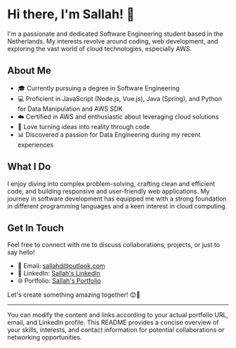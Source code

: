 # Hi there, I'm Sallah! 👋

I'm a passionate and dedicated Software Engineering student based in the Netherlands. My interests revolve around coding, web development, and exploring the vast world of cloud technologies, especially AWS.

## About Me
- 🎓 Currently pursuing a degree in Software Engineering
- 💻 Proficient in JavaScript (Node.js, Vue.js), Java (Spring), and Python for Data Manipulation and AWS SDK
- ☁️ Certified in AWS and enthusiastic about leveraging cloud solutions
- 🌟 Love turning ideas into reality through code
- 📊 Discovered a passion for Data Engineering during my recent experiences

## What I Do
I enjoy diving into complex problem-solving, crafting clean and efficient code, and building responsive and user-friendly web applications. My journey in software development has equipped me with a strong foundation in different programming languages and a keen interest in cloud computing.

## Get In Touch
Feel free to connect with me to discuss collaborations, projects, or just to say hello!
- 📧 Email: [sallahd@outlook.com](mailto:sallahd@outlook.com)
- 🔗 LinkedIn: [Sallah's LinkedIn](https://www.linkedin.com/in/sallah/](https://www.linkedin.com/in/sallaheddine-dari/))
- 🌐 Portfolio: [Sallah's Portfolio](https://www.sallahdari.com)

Let's create something amazing together! 😊🚀

---

You can modify the content and links according to your actual portfolio URL, email, and LinkedIn profile. This README provides a concise overview of your skills, interests, and contact information for potential collaborations or networking opportunities.

